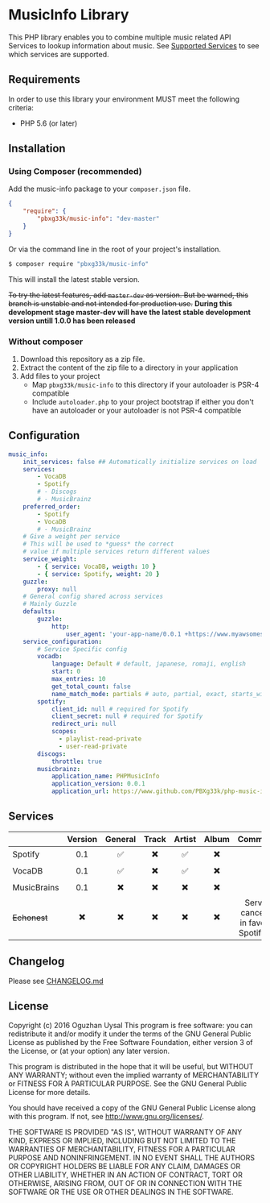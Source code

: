 # MusicInfo Library #

This PHP library enables you to combine multiple music related API Services to lookup information about music. See [Supported Services](#services) to see which services are supported.

## Requirements ##
In order to use this library your environment MUST meet the following criteria:
* PHP 5.6 (or later)


## Installation ##

### Using Composer (recommended) ###
Add the music-info package to your `composer.json` file.

``` json
{
    "require": {
        "pbxg33k/music-info": "dev-master"
    }
}
```

Or via the command line in the root of your project's installation.

``` bash
$ composer require "pbxg33k/music-info"
```

This will install the latest stable version.

~~To try the latest features, add `master-dev` as version. But be warned, this branch is unstable and not intended for production use.~~ **During this development stage master-dev will have the latest stable development version untill 1.0.0 has been released**

### Without composer ###
1. Download this repository as a zip file.
2. Extract the content of the zip file to a directory in your application
3. Add files to your project
	* Map `pbxg33k/music-info` to this directory if your autoloader is PSR-4 compatible
	* Include `autoloader.php` to your project bootstrap if either you don't have an autoloader or your autoloader is not PSR-4 compatible

## Configuration ##

```yaml
music_info:
    init_services: false ## Automatically initialize services on load
    services:
        - VocaDB
        - Spotify
        # - Discogs
        # - MusicBrainz
    preferred_order:
        - Spotify
        - VocaDB
        # - MusicBrainz
    # Give a weight per service
    # This will be used to *guess* the correct
    # value if multiple services return different values
    service_weight:
        - { service: VocaDB, weigth: 10 }
        - { service: Spotify, weight: 20 }
    guzzle:
        proxy: null
    # General config shared across services
    # Mainly Guzzle
    defaults:
        guzzle:
            http:
                user_agent: 'your-app-name/0.0.1 +https://www.myawsomesite.com'
    service_configuration:
        # Service Specific config
        vocadb:
            language: Default # default, japanese, romaji, english
            start: 0
            max_entries: 10
            get_total_count: false
            name_match_mode: partials # auto, partial, exact, starts_with, words
        spotify:
            client_id: null # required for Spotify
            client_secret: null # required for Spotify
            redirect_uri: null
            scopes:
              - playlist-read-private
              - user-read-private
        discogs:
            throttle: true
        musicbrainz:
            application_name: PHPMusicInfo
            application_version: 0.0.1
            application_url: https://www.github.com/PBXg33k/php-music-info
```

## Services ##

|   | Version | General | Track | Artist | Album | Comments |
|---|:-------:|:-------:|:-----:|:------:|:-----:|:--------:|
|Spotify | 0.1 | :white_check_mark: | :heavy_multiplication_x: | :white_check_mark: | :heavy_multiplication_x: ||
|VocaDB  | 0.1 | :white_check_mark: | :heavy_multiplication_x: | :white_check_mark: | :heavy_multiplication_x: ||
|MusicBrains | 0.1 | :heavy_multiplication_x: | :heavy_multiplication_x: | :heavy_multiplication_x: | :heavy_multiplication_x: ||
|~~Echonest~~   | :heavy_multiplication_x: | :heavy_multiplication_x: | :heavy_multiplication_x: | :heavy_multiplication_x: | :heavy_multiplication_x: | Service cancelled in favor of Spotify [[1]](http://developer.echonest.com/docs/v4) |

## Changelog

Please see [CHANGELOG.md](CHANGELOG.md)


## License

Copyright (c) 2016 Oguzhan Uysal
This program is free software: you can redistribute it and/or modify it under the terms of the GNU General Public License as published by the Free Software Foundation, either version 3 of the License, or (at your option) any later version.

This program is distributed in the hope that it will be useful, but WITHOUT ANY WARRANTY; without even the implied warranty of MERCHANTABILITY or FITNESS FOR A PARTICULAR PURPOSE. See the GNU General Public License for more details.

You should have received a copy of the GNU General Public License along with this program.  If not, see <http://www.gnu.org/licenses/>.

THE SOFTWARE IS PROVIDED "AS IS", WITHOUT WARRANTY OF ANY KIND, EXPRESS OR IMPLIED, INCLUDING BUT NOT LIMITED TO THE WARRANTIES OF MERCHANTABILITY, FITNESS FOR A PARTICULAR PURPOSE AND NONINFRINGEMENT. IN NO EVENT SHALL THE AUTHORS OR COPYRIGHT HOLDERS BE LIABLE FOR ANY CLAIM, DAMAGES OR OTHER LIABILITY, WHETHER IN AN ACTION OF CONTRACT, TORT OR OTHERWISE, ARISING FROM, OUT OF OR IN CONNECTION WITH THE SOFTWARE OR THE USE OR OTHER DEALINGS IN THE SOFTWARE.